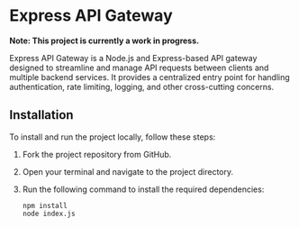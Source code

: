 # Express API Gateway

**Note: This project is currently a work in progress.**

Express API Gateway is a Node.js and Express-based API gateway designed to streamline and manage API requests between clients and multiple backend services. It provides a centralized entry point for handling authentication, rate limiting, logging, and other cross-cutting concerns.

## Installation

To install and run the project locally, follow these steps:

1. Fork the project repository from GitHub.
2. Open your terminal and navigate to the project directory.
3. Run the following command to install the required dependencies:

   ```shell
   npm install
   node index.js
   ```

